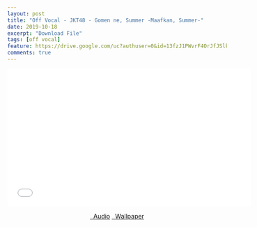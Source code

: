 ```yaml
---
layout: post
title: "Off Vocal - JKT48 - Gomen ne, Summer -Maafkan, Summer-"
date: 2019-10-18
excerpt: "Download File"
tags: [off vocal]
feature: https://drive.google.com/uc?authuser=0&id=13fzJ1PWvrF4OrJfJSlkBVIqEqfhR61lC&export=download
comments: true
---
```

<iframe width="560" height="315" src="//www.youtube.com/embed/sCUYpaH1s9g" frameborder="0"> </iframe>
<center>
<figure class="half">
<a href="https://drive.google.com/uc?authuser=0&id=1320fOouD2NmwmxtXPp1De8aVkg0VDeHW&export=download" class="btn" target="_blank" rel="noopener noreferrer"><i class="fa fa-caret-down"></i> &nbsp; Audio</a>
<a href="https://drive.google.com/uc?authuser=0&id=13fzJ1PWvrF4OrJfJSlkBVIqEqfhR61lC&export=download" class="btn" target="_blank" rel="noopener noreferrer"><i class="fa fa-caret-down"></i> &nbsp; Wallpaper</a>
</figure>
</center>
